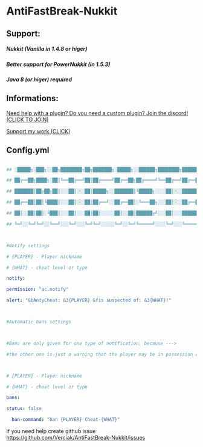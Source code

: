 # AntiFastBreak-Nukkit
   



## Support:

##### Nukkit (Vanilla in 1.4.8 or higer)

##### Better support for PowerNukkit (in 1.5.3)

##### Java 8 (or higer) required

## Informations:

[Need help with a plugin? Do you need a custom plugin? Join the discord! (CLICK TO JOIN)](https://discord.gg/AahXrsPvAq)

[Support my work (CLICK)](https://paypal.me/nookierDotacje)




## Config.yml



```yaml

## ░█████╗░███╗░░██╗████████╗██╗███████╗░█████╗░░██████╗████████╗██████╗░██████╗░███████╗░█████╗░██╗░░██╗

## ██╔══██╗████╗░██║╚══██╔══╝██║██╔════╝██╔══██╗██╔════╝╚══██╔══╝██╔══██╗██╔══██╗██╔════╝██╔══██╗██║░██╔╝

## ███████║██╔██╗██║░░░██║░░░██║█████╗░░███████║╚█████╗░░░░██║░░░██████╦╝██████╔╝█████╗░░███████║█████═╝░

## ██╔══██║██║╚████║░░░██║░░░██║██╔══╝░░██╔══██║░╚═══██╗░░░██║░░░██╔══██╗██╔══██╗██╔══╝░░██╔══██║██╔═██╗░

## ██║░░██║██║░╚███║░░░██║░░░██║██║░░░░░██║░░██║██████╔╝░░░██║░░░██████╦╝██║░░██║███████╗██║░░██║██║░╚██╗

## ╚═╝░░╚═╝╚═╝░░╚══╝░░░╚═╝░░░╚═╝╚═╝░░░░░╚═╝░░╚═╝╚═════╝░░░░╚═╝░░░╚═════╝░╚═╝░░╚═╝╚══════╝╚═╝░░╚═╝╚═╝░░╚═╝



#Notify settings

# {PLAYER} - Player nickname

# {WHAT} - cheat level or type

notify:

permission: "ac.notify"

alert: "&bAntyCheat: &3{PLAYER} &fis suspected of: &3{WHAT}!"



#Automatic bans settings



#Bans are only given for one type of notification, because --->

#the other one is just a warning that the player may be in possession of something



# {PLAYER} - Player nickname

# {WHAT} - cheat level or type

bans:

status: false

  ban-command: "ban {PLAYER} Cheat-{WHAT}"
```





If you need help create github issue
https://github.com/Verciak/AntiFastBreak-Nukkit/issues
